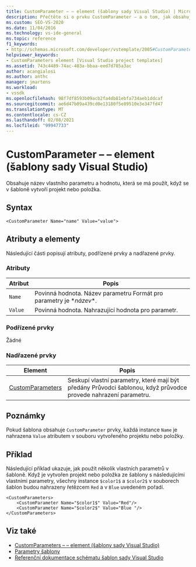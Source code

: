```yaml
---
title: CustomParameter – – element (šablony sady Visual Studio) | Microsoft Docs
description: Přečtěte si o prvku CustomParameter – a o tom, jak obsahuje název vlastního parametru a hodnotu, která se má použít, když se v šabloně vytvoří projekt nebo položka.
ms.custom: SEO-VS-2020
ms.date: 11/04/2016
ms.technology: vs-ide-general
ms.topic: reference
f1_keywords:
- http://schemas.microsoft.com/developer/vstemplate/2005#CustomParameter
helpviewer_keywords:
- CustomParameters element [Visual Studio project templates]
ms.assetid: 743c4489-74ac-403a-bbaa-eed7d785a3ac
author: acangialosi
ms.author: anthc
manager: jmartens
ms.workload:
- vssdk
ms.openlocfilehash: 98f7df8593b09acb2fa4db81ebfa734aeb1ddcaf
ms.sourcegitcommit: ae6d47b09a439cd0e13180f5e89510e3e347fd47
ms.translationtype: MT
ms.contentlocale: cs-CZ
ms.lasthandoff: 02/08/2021
ms.locfileid: "99947733"
---
```

# <a name="customparameter-element-visual-studio-templates"></a>CustomParameter – – element (šablony sady Visual Studio)
Obsahuje název vlastního parametru a hodnotu, která se má použít, když se v šabloně vytvoří projekt nebo položka.

## <a name="syntax"></a>Syntax

```
<CustomParameter Name="name" Value="value">
```

## <a name="attributes-and-elements"></a>Atributy a elementy
 Následující části popisují atributy, podřízené prvky a nadřazené prvky.

### <a name="attributes"></a>Atributy

|Atribut|Popis|
|---------------|-----------------|
|`Name`|Povinná hodnota. Název parametru Formát pro parametry je $*název*$.|
|`Value`|Povinná hodnota. Nahrazující hodnota pro parametr.|

### <a name="child-elements"></a>Podřízené prvky
 Žádné

### <a name="parent-elements"></a>Nadřazené prvky

|Element|Popis|
|-------------|-----------------|
|[CustomParameters](../extensibility/customparameters-element-visual-studio-templates.md)|Seskupí vlastní parametry, které mají být předány Průvodci šablonou, když průvodce provede nahrazení parametru.|

## <a name="remarks"></a>Poznámky
 Pokud šablona obsahuje `CustomParameter` prvky, každá instance `Name` je nahrazena `Value` atributem v souboru vytvořeného projektu nebo položky.

## <a name="example"></a>Příklad
 Následující příklad ukazuje, jak použít několik vlastních parametrů v šabloně. Když je vytvořen projekt nebo položka ze šablony s následujícími vlastními parametry, všechny instance `$color1$` a `$color2$` v souborech šablon budou nahrazeny řetězcem `Red` a v `Blue` uvedeném pořadí.

```
<CustomParameters>
    <CustomParameter Name="$color1$" Value="Red"/>
    <CustomParameter Name="$color2$" Value="Blue "/>
</CustomParameters>
```

## <a name="see-also"></a>Viz také
- [CustomParameters – – element (šablony sady Visual Studio)](../extensibility/customparameters-element-visual-studio-templates.md)
- [Parametry šablony](../ide/template-parameters.md)
- [Referenční dokumentace schématu šablon sady Visual Studio](../extensibility/visual-studio-template-schema-reference.md)
